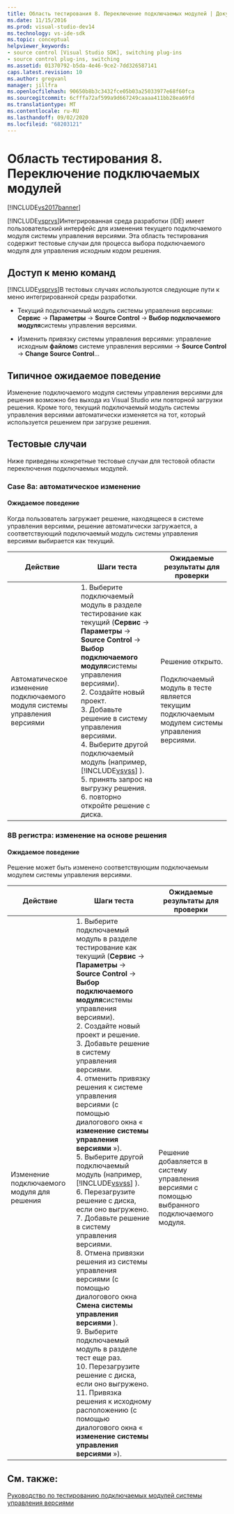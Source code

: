 ```yaml
---
title: Область тестирования 8. Переключение подключаемых модулей | Документация Майкрософт
ms.date: 11/15/2016
ms.prod: visual-studio-dev14
ms.technology: vs-ide-sdk
ms.topic: conceptual
helpviewer_keywords:
- source control [Visual Studio SDK], switching plug-ins
- source control plug-ins, switching
ms.assetid: 01370792-b5da-4e46-9ce2-7dd326587141
caps.latest.revision: 10
ms.author: gregvanl
manager: jillfra
ms.openlocfilehash: 90650b8b3c3432fce05b03a25033977e68f60fca
ms.sourcegitcommit: 6cfffa72af599a9d667249caaaa411bb28ea69fd
ms.translationtype: MT
ms.contentlocale: ru-RU
ms.lasthandoff: 09/02/2020
ms.locfileid: "68203121"
---
```

# <a name="test-area-8-plug-in-switching"></a>Область тестирования 8. Переключение подключаемых модулей
[!INCLUDE[vs2017banner](../../includes/vs2017banner.md)]

[!INCLUDE[vsprvs](../../includes/vsprvs-md.md)]Интегрированная среда разработки (IDE) имеет пользовательский интерфейс для изменения текущего подключаемого модуля системы управления версиями. Эта область тестирования содержит тестовые случаи для процесса выбора подключаемого модуля для управления исходным кодом решения.  
  
## <a name="command-menu-access"></a>Доступ к меню команд  
 [!INCLUDE[vsprvs](../../includes/vsprvs-md.md)]В тестовых случаях используются следующие пути к меню интегрированной среды разработки.  
  
- Текущий подключаемый модуль системы управления версиями: **Сервис**  ->  **Параметры**  ->  **Source Control**  ->  **Выбор подключаемого модуля**системы управления версиями.  
  
- Изменить привязку системы управления версиями: управление исходным **файлом**в системе управления версиями  ->  **Source Control**  ->  **Change Source Control**...  
  
## <a name="common-expected-behavior"></a>Типичное ожидаемое поведение  
 Изменение подключаемого модуля системы управления версиями для решения возможно без выхода из Visual Studio или повторной загрузки решения. Кроме того, текущий подключаемый модуль системы управления версиями автоматически изменяется на тот, который используется решением при загрузке решения.  
  
## <a name="test-cases"></a>Тестовые случаи  
 Ниже приведены конкретные тестовые случаи для тестовой области переключения подключаемых модулей.  
  
### <a name="case-8a-automatic-change"></a>Case 8a: автоматическое изменение  
  
#### <a name="expected-behavior"></a>Ожидаемое поведение  
 Когда пользователь загружает решение, находящееся в системе управления версиями, решение автоматически загружается, а соответствующий подключаемый модуль системы управления версиями выбирается как текущий.  
  
|Действие|Шаги теста|Ожидаемые результаты для проверки|  
|------------|----------------|--------------------------------|  
|Автоматическое изменение подключаемого модуля системы управления версиями|1. Выберите подключаемый модуль в разделе тестирование как текущий (**Сервис**  ->  **Параметры**  ->  **Source Control**  ->  **Выбор подключаемого модуля**системы управления версиями).<br />2. Создайте новый проект.<br />3. Добавьте решение в систему управления версиями.<br />4. Выберите другой подключаемый модуль (например, [!INCLUDE[vsvss](../../includes/vsvss-md.md)] ).<br />5. принять запрос на выгрузку решения.<br />6. повторно откройте решение с диска.|Решение открыто.<br /><br /> Подключаемый модуль в тесте является текущим подключаемым модулем системы управления версиями.|  
  
### <a name="case-8b-solution-based-change"></a>8B регистра: изменение на основе решения  
  
#### <a name="expected-behavior"></a>Ожидаемое поведение  
 Решение может быть изменено соответствующим подключаемым модулем системы управления версиями.  
  
|Действие|Шаги теста|Ожидаемые результаты для проверки|  
|------------|----------------|--------------------------------|  
|Изменение подключаемого модуля для решения|1. Выберите подключаемый модуль в разделе тестирование как текущий (**Сервис**  ->  **Параметры**  ->  **Source Control**  ->  **Выбор подключаемого модуля**системы управления версиями).<br />2. Создайте новый проект и решение.<br />3. Добавьте решение в систему управления версиями.<br />4. отменить привязку решения к системе управления версиями (с помощью диалогового окна « **изменение системы управления версиями** »).<br />5. Выберите другой подключаемый модуль (например, [!INCLUDE[vsvss](../../includes/vsvss-md.md)] ).<br />6. Перезагрузите решение с диска, если оно выгружено.<br />7. Добавьте решение в систему управления версиями.<br />8. Отмена привязки решения из системы управления версиями (с помощью диалогового окна **Смена системы управления версиями** ).<br />9. Выберите подключаемый модуль в разделе тест еще раз.<br />10. Перезагрузите решение с диска, если оно выгружено.<br />11. Привязка решения к исходному расположению (с помощью диалогового окна « **изменение системы управления версиями** »).|Решение добавляется в систему управления версиями с помощью выбранного подключаемого модуля.|  
  
## <a name="see-also"></a>См. также:  
 [Руководство по тестированию подключаемых модулей системы управления версиями](../../extensibility/internals/test-guide-for-source-control-plug-ins.md)
